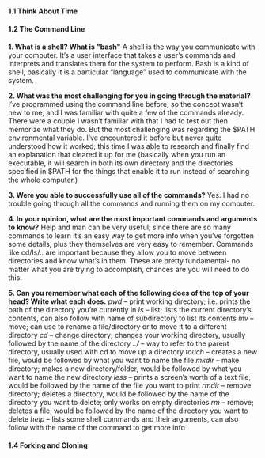 #### 1.1 Think About Time
#### 1.2 The Command Line
**1. What is a shell? What is "bash"**
A shell is the way you communicate with your computer. It’s a user interface that takes a user’s commands and interprets and translates them for the system to perform. Bash is a kind of shell, basically it is a particular “language” used to communicate with the system.

**2. What was the most challenging for you in going through the material?**
I’ve programmed using the command line before, so the concept wasn’t new to me, and I was familiar with quite a few of the commands already. There were a couple I wasn’t familiar with that I had to test out then memorize what they do. But the most challenging was regarding the $PATH environmental variable. I’ve encountered it before but never quite understood how it worked; this time I was able to research and finally find an explanation that cleared it up for me (basically when you run an executable, it will search in both its own directory and the directories specified in $PATH for the things that enable it to run instead of searching the whole computer.)

**3. Were you able to successfully use all of the commands?**
Yes. I had no trouble going through all the commands and running them on my computer.

**4. In your opinion, what are the most important commands and arguments to know?**
Help and man can be very useful; since there are so many commands to learn it’s an easy way to get more info when you’ve forgotten some details, plus they themselves are very easy to remember. Commands like cd/ls/.. are important because they allow you to move between directories and know what’s in them. These are pretty fundamental- no matter what you are trying to accomplish, chances are you will need to do this.

**5. Can you remember what each of the following does of the top of your head? Write what each does.**
*pwd* – print working directory; i.e. prints the path of the directory you’re currently in
*ls* – list; lists the current directory’s contents, can also follow with name of subdirectory to list its contents
*mv* – move; can use to rename a file/directory or to move it to a different directory
*cd* – change directory; changes your working directory, usually followed by the name of the directory
*../* – way to refer to the parent directory, usually used with cd to move up a directory
*touch* – creates a new file, would be followed by what you want to name the file
*mkdir* – make directory; makes a new directory/folder, would be followed by what you want to name the new directory
*less* – prints a screen’s worth of a text file, would be followed by the name of the file you want to print
*rmdir* – remove directory; deletes a directory, would be followed by the name of the directory you want to delete; only works on empty directories
*rm* – remove; deletes a file, would be followed by the name of the directory you want to delete
*help* – lists some shell commands and their arguments, can also follow with the name of the command to get more info

#### 1.4 Forking and Cloning
